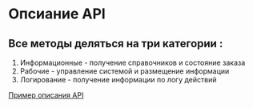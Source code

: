 # Опсиание API

## Все методы деляться на три категории :   

1. Информационные - получение справочников и состояние заказа   
2. Рабочие - управление системой и размещение информации  
3. Логирование - получение информации по логу действий   



[Пример описания API](https://www.streak.com/api/#pipeline)
